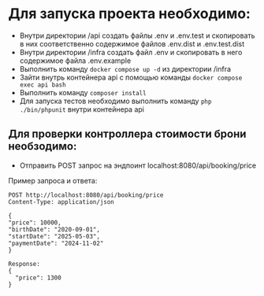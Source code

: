 <h1>Для запуска проекта необходимо:</h1>

- Внутри директории /api создать файлы .env и .env.test и скопировать в них соответственно содержимое файлов .env.dist и .env.test.dist
- Внутри директории /infra создать файл .env и скопировать в него содержимое файла .env.example
- Выполнить команду `docker compose up -d` из директории /infra
- Зайти внутрь контейнера api с помощью команды `docker compose exec api bash`
- Выполнить команду `composer install`
- Для запуска тестов необходимо выполнить команду `php ./bin/phpunit` внутри контейнера api

<h2>Для проверки контроллера стоимости брони необзодимо:</h2>

- Отправить POST запрос на эндпоинт localhost:8080/api/booking/price

Пример запроса и ответа:

```
POST http://localhost:8080/api/booking/price
Content-Type: application/json

{
"price": 10000,
"birthDate": "2020-09-01",
"startDate": "2025-05-03",
"paymentDate": "2024-11-02"
}

Response:
{
  "price": 1300
}
```